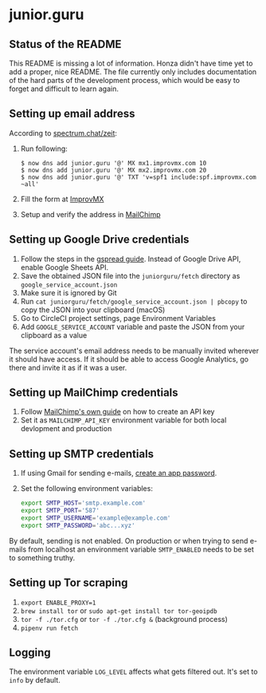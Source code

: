 # junior.guru

## Status of the README

This README is missing a lot of information. Honza didn't have time yet to add a proper, nice README. The file currently only includes documentation of the hard parts of the development process, which would be easy to forget and difficult to learn again.

## Setting up email address

According to [spectrum.chat/zeit](https://spectrum.chat/zeit/now/redirection-email-domain~b5e1b613-ae92-42f9-bc49-e8c824a8a7f2?m=MTUzNDE5OTg3MzMwMw==):

1.  Run following:

    ```
    $ now dns add junior.guru '@' MX mx1.improvmx.com 10
    $ now dns add junior.guru '@' MX mx2.improvmx.com 20
    $ now dns add junior.guru '@' TXT 'v=spf1 include:spf.improvmx.com ~all'
    ```
1.  Fill the form at [ImprovMX](https://improvmx.com/)
1.  Setup and verify the address in [MailChimp](https://mailchimp.com/)

## Setting up Google Drive credentials

1.  Follow the steps in the [gspread guide](https://gspread.readthedocs.io/en/latest/oauth2.html). Instead of Google Drive API, enable Google Sheets API.
1.  Save the obtained JSON file into the `juniorguru/fetch` directory as `google_service_account.json`
1.  Make sure it is ignored by Git
1.  Run `cat juniorguru/fetch/google_service_account.json | pbcopy` to copy the JSON into your clipboard (macOS)
1.  Go to CircleCI project settings, page Environment Variables
1.  Add `GOOGLE_SERVICE_ACCOUNT` variable and paste the JSON from your clipboard as a value

The service account's email address needs to be manually invited wherever it should have access. If it should be able to access Google Analytics, go there and invite it as if it was a user.

## Setting up MailChimp credentials

1. Follow [MailChimp's own guide](https://mailchimp.com/help/about-api-keys/) on how to create an API key
1. Set it as `MAILCHIMP_API_KEY` environment variable for both local devlopment and production

## Setting up SMTP credentials

1.  If using Gmail for sending e-mails, [create an app password](https://security.google.com/settings/security/apppasswords).
1.  Set the following environment variables:

    ```bash
    export SMTP_HOST='smtp.example.com'
    export SMTP_PORT='587'
    export SMTP_USERNAME='example@example.com'
    export SMTP_PASSWORD='abc...xyz'
    ```

By default, sending is not enabled. On production or when trying to send e-mails from localhost an environment variable `SMTP_ENABLED` needs to be set to something truthy.

## Setting up Tor scraping

1. `export ENABLE_PROXY=1`
1. `brew install tor` or `sudo apt-get install tor tor-geoipdb`
1. `tor -f ./tor.cfg` or `tor -f ./tor.cfg &` (background process)
1. `pipenv run fetch`

## Logging

The environment variable `LOG_LEVEL` affects what gets filtered out. It's set to `info` by default.
